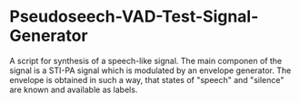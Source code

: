 # Pseudoseech-VAD-Test-Signal-Generator
 A script for synthesis of a speech-like signal. The main componen of the signal is a STI-PA signal which is modulated by an envelope generator. The envelope is obtained in such a way, that states of "speech" and "silence" are known and available as labels.
